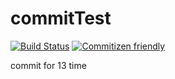 # commitTest
[![Build Status](https://travis-ci.com/EastLee/commitTest.svg?branch=master)](https://travis-ci.com/EastLee/commitTest)
[![Commitizen friendly](https://img.shields.io/badge/commitizen-friendly-brightgreen.svg)](http://commitizen.github.io/cz-cli/)


commit for 13 time
